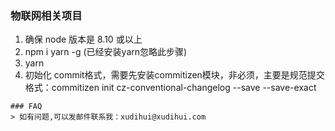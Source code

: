 ### 物联网相关项目
1. 确保 node 版本是 8.10 或以上
2. npm i yarn -g (已经安装yarn忽略此步骤)
3. yarn 
4. 初始化 commit格式，需要先安装commitizen模块，非必须，主要是规范提交格式：commitizen init cz-conventional-changelog --save --save-exact

```
### FAQ
> 如有问题,可以发邮件联系我：xudihui@xudihui.com
